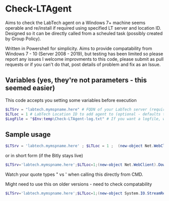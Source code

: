 # Check-LTAgent
Aims to check the LabTech agent on a Windows 7+ machine seems operable and re/install if required using specified LT server and location ID.  
Designed so it can be directly called from a scheuled task (possibly created by Group Policy).

Written in Powershell for simplicity.
Aims to provide compatability from Windows 7 - 10 (Server 2008 - 2019), but testing has been limited so please report any issues
I welcome improvments to this code, please submit as pull requests or if you can't do that, post details of problem and fix as an Issue.

## Variables (yes, they're not parameters - this seemed easier)
This code accepts you setting some variables before execution
```powershell
$LTSrv = "labtech.mymspname.here" # FQDN of your LabTech server (required - unless you modify script header)
$LTLoc = 1 # LabTech Location ID to add agent to (optional - defaults to 1)
$LogFile = "$Env:temp\Check-LTAgent-log.txt" # If you want a logfile, where do you want the file. (optional)
```

## Sample usage
```powershell
$LTSrv = 'labtech.mymspname.here' ; $LTLoc = 1 ;  (new-object Net.WebClient).DownloadString('https://raw.githubusercontent.com/AlexHeylin/Check-LTAgent/master/Check-LTAgent.ps1') | iex ;
```

or in short form (if the Bitly stays live)
```powershell
$LTSrv='labtech.mymspname.here';$LTLoc=1;(new-object Net.WebClient).DownloadString('https://bit.ly/2qO49e8')|iex;
```
Watch your quote types " vs ' when calling this directly from CMD.

Might need to use this on older versions - need to check compatability
```powershell
$LTSrv='labtech.mymspname.here';$LTLoc=1;(new-object System.IO.StreamReader((([System.Net.WebRequest]::Create('https://bit.ly/2qO49e8')).GetResponse()).GetResponseStream())).ReadToEnd()|iex;
```
